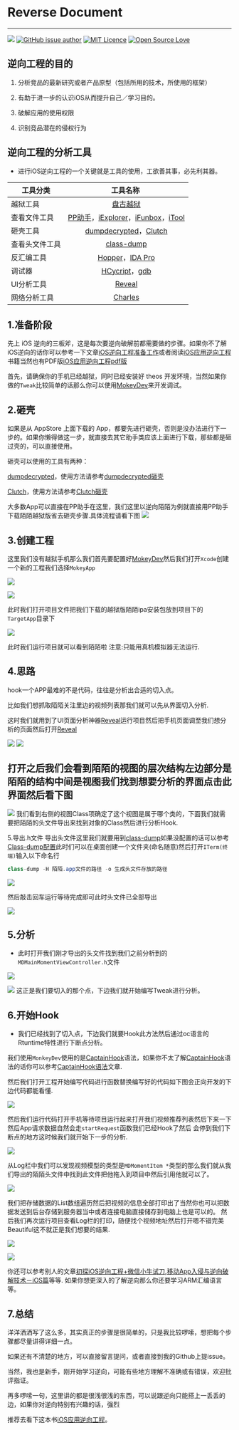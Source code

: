 # Reverse Document
-----

[![](https://travis-ci.org/Alamofire/Alamofire.svg?branch=master)](http://www.yangziyao.top)
[![GitHub issue author](https://img.shields.io/github/issues/detail/u/badges/shields/979.svg)](https://weibo.com/5905837515/profile?topnav=1&wvr=6)
[![MIT Licence](https://badges.frapsoft.com/os/mit/mit.svg?v=103)](https://opensource.org/licenses/mit-license.php) 
[![Open Source Love](https://badges.frapsoft.com/os/v1/open-source.svg?v=103)](https://github.com/CodyCalvin/WebCrawler) 

逆向工程的目的
-----
1. 分析竞品的最新研究或者产品原型（包括所用的技术，所使用的框架）

2. 有助于进一步的认识iOS从而提升自己／学习目的。

3. 破解应用的使用权限

4. 识别竞品潜在的侵权行为

逆向工程的分析工具
------

* 进行iOS逆向工程的一个关键就是工具的使用，工欲善其事，必先利其器。


|工具分类|  工具名称  |
| -----|:---------:|
|越狱工具| [盘古越狱](http://www.pangu.io) |
|查看文件工具| [PP助手](https://pro.25pp.com)，[iExplorer](https://iexplorer.en.softonic.com)，[iFunbox](http://www.i-funbox.com/zh-cn_index.html)，[iTool](https://www.itools.cn)|
|砸壳工具| [dumpdecrypted](https://github.com/stefanesser/dumpdecrypted)，[Clutch](https://github.com/KJCracks/Clutch)|
|查看头文件工具| [class-dump](https://github.com/nygard/class-dump)|
|反汇编工具| [Hopper](https://www.hopperapp.com)，[IDA Pro](https://www.hex-rays.com)|
|调试器| [HCycript](http://iphonedevwiki.net/index.php/Cycript_Tricks "插件Cydia安装")，[gdb](http://www.gnu.org/software/gdb/ "插件Cydia安装")|
|UI分析工具| [Reveal](https://revealapp.com)|
|网络分析工具| [Charles](https://www.charlesproxy.com)|

1.准备阶段
-------

先上 iOS 逆向的三板斧，这是每次要逆向破解前都需要做的步骤。如果你不了解iOS逆向的话你可以参考一下文章[iOS逆向工程准备工作](https://www.jianshu.com/p/0cb76f7203b3)或者阅读[iOS应用逆向工程](https://book.douban.com/subject/25826902/)书籍当然也有PDF版[iOS应用逆向工程pdf版](http://www.cocoachina.com/bbs/read.php?tid-1677433.html)

首先，请确保你的手机已经越狱，同时已经安装好 theos 开发环境，当然如果你做的`Tweak`比较简单的话那么你可以使用[MokeyDev](https://github.com/AloneMonkey/MonkeyDev)来开发调试。

2.砸壳
-------

如果是从 AppStore 上面下载的 App，都要先进行砸壳，否则是没办法进行下一步的。如果你懒得做这一步，就直接去其它助手类应该上面进行下载，那些都是砸过壳的，可以直接使用。

砸壳可以使用的工具有两种：

[dumpdecrypted](https://github.com/stefanesser/dumpdecrypted)，使用方法请参考[dumpdecrypted砸壳](http://www.swiftyper.com/2016/05/02/iOS-reverse-step-by-step-part-1-class-dump/)

[Clutch](https://github.com/KJCracks/Clutch)，使用方法请参考[Clutch砸壳](http://www.swiftyper.com/2016/12/26/wechat-redenvelop-tweak-for-non-jailbroken-iphone/)

大多数App可以直接在PP助手在这里，我们这里以逆向陌陌为例就直接用PP助手下载陌陌越狱版省去砸壳步骤.具体流程请看下图
![](./pp助手.jpeg)

3.创建工程
-------


这里我们没有越狱手机那么我们首先要配置好[MokeyDev](https://github.com/AloneMonkey/MonkeyDev)然后我们打开`Xcode`创建一个新的工程我们选择`MokeyApp`

![](./创建工程.jpeg)

![](./BundleID.jpeg)

此时我们打开项目文件把我们下载的越狱版陌陌ipa安装包放到项目下的`TargetApp`目录下

![](./目录.jpeg)

此时我们运行项目就可以看到陌陌啦  注意:只能用真机模拟器无法运行.

4.思路
-------

hook一个APP最难的不是代码，往往是分析出合适的切入点。

比如我们想抓取陌陌关注里边的视频列表那我们就可以先从界面切入分析.

这时我们就用到了UI页面分析神器[Reveal](https://revealapp.com)运行项目然后把手机页面调至我们想分析的页面然后打开[Reveal](https://revealapp.com)

![](./Reveal1.jpeg)
![](./Reveal2.jpeg)

打开之后我们会看到陌陌的视图的层次结构左边部分是陌陌的结构中间是视图我们找到想要分析的界面点击此界面然后看下图
-----
![](./Reveal3.jpeg)
我们看到右侧的视图Class项确定了这个视图是属于哪个类的，下面我们就需要把陌陌的头文件导出来找到对象的Class然后进行分析Hook.

5.导出.h文件
导出头文件这里我们就要用到[class-dump](https://github.com/nygard/class-dump)如果没配置的话可以参考[Class-dump配置](http://blog.csdn.net/wm9028/article/details/52021061)此时们可以在桌面创建一个文件夹(命名随意)然后打开`ITerm(终端)`输入以下命名行

```java 
class-dump -H 陌陌.app文件的路径 -o 生成头文件存放的路径
```

![](./class-dump1.jpeg)

然后敲击回车运行等待完成即可此时头文件已全部导出

![](./class-dump2.jpeg)

5.分析
------

* 此时打开我们刚才导出的头文件找到我们之前分析到的`MDMainMomentViewController.h`文件

![](./分析1.jpeg)

![](./分析2.jpeg)
这正是我们要切入的那个点，下边我们就开始编写Tweak进行分析。

6.开始Hook
------

* 我们已经找到了切入点，下边我们就要Hook此方法然后通过oc语言的Rtuntime特性进行下断点分析。

我们使用`MonkeyDev`使用的是[CaptainHook](https://github.com/rpetrich/CaptainHook)语法，如果你不太了解[CaptainHook](https://github.com/rpetrich/CaptainHook)语法的话你可以参考[CaptainHook语法](https://www.cnblogs.com/lkislam/p/4781011.html)文章.

然后我们打开工程开始编写代码进行函数替换编写好的代码如下图会正向开发的下边代码都能看懂.

![](./Hook2.jpeg)

然后我们运行代码打开手机等待项目运行起来打开我们视频推荐列表然后下来一下然后App请求数据自然会走`startRequest`函数我们已经Hook了然后
会停到我们下断点的地方这时候我们就开始下一步的分析.

![](./Hook3.jpeg)

从Log栏中我们可以发现视频模型的类型是`MDMomentItem *`类型的那么我们就从我们导出的陌陌头文件中找到此文件把他拖入到项目中然后引用他就可以了。

![](./Hook4.jpeg)

我们把存储数据的List数组遍历然后把视频的信息全部打印出了当然你也可以把数据发送到后台存储到服务器当中或者连接电脑直接储存到电脑上也是可以的。
然后我们再次运行项目查看Log栏的打印，随便找个视频地址然后打开嗯不错完美Beautiful这不就正是我们想要的结果.

![](./Hook5.jpeg)

![](./Hook6.jpeg)

你还可以参考别人的文章[初探iOS逆向工程+微信小牛试刀](http://blog.csdn.net/AirSars001/article/details/55189773),[移动App入侵与逆向破解技术－iOS篇](https://mp.weixin.qq.com/s?__biz=MzA3NTYzODYzMg==&mid=2653577384&idx=1&sn=b44a9c9651bf09c5bea7e0337031c53c&scene=0#wechat_redirect)等等.
如果你想更深入的了解逆向那么你还要学习ARM汇编语言等。

7.总结
------
洋洋洒洒写了这么多，其实真正的步骤是很简单的，只是我比较啰嗦，想把每个步骤都尽量讲得详细一点。

如果还有不清楚的地方，可以直接留言提问，或者直接到我的Github上提issue。

当然，我也是新手，刚开始学习逆向，可能有些地方理解不准确或有错误，欢迎批评指证。

再多啰嗦一句，这里讲的都是很浅很浅的东西，可以说跟逆向只能搭上一丢丢的边，如果你对逆向特别有兴趣的话，强烈

推荐去看下这本书[iOS应用逆向工程](https://www.amazon.cn/gp/product/B00VFDVY7E/ref=as_li_tf_tl?ie=UTF8&camp=536&creative=3200&creativeASIN=B00VFDVY7E&linkCode=as2&tag=buginux-23)。
